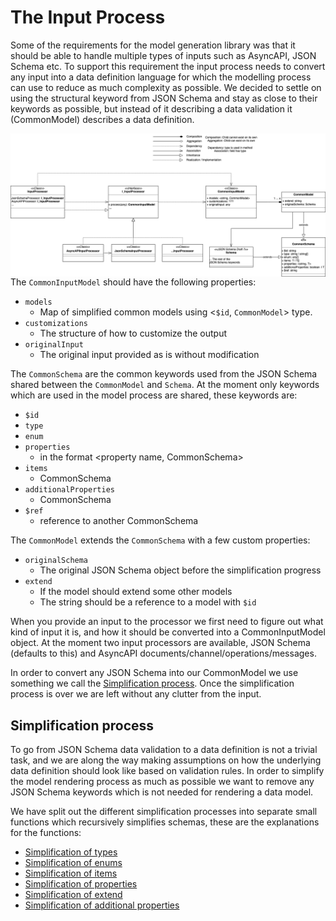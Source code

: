 # The Input Process

Some of the requirements for the model generation library was that it should be able to handle multiple types of inputs such as AsyncAPI, JSON Schema etc. To support this requirement the input process needs to convert any input into a data definition language for which the modelling process can use to reduce as much complexity as possible. We decided to settle on using the structural keyword from JSON Schema and stay as close to their keywords as possible, but instead of it describing a data validation it (CommonModel) describes a data definition.

<img src="./images/Data model - Input.png"
     alt="Markdown Monster icon"
     style="float: left; margin-right: 10px;" />


The `CommonInputModel` should have the following properties:
- `models`
    - Map of simplified common models using <`$id`, `CommonModel`> type.
- `customizations`
    - The structure of how to customize the output
- `originalInput`
    - The original input provided as is without modification

 
The `CommonSchema` are the common keywords used from the JSON Schema shared between the `CommonModel` and `Schema`. At the moment only keywords which are used in the model process are shared, these keywords are:
- `$id`
- `type`
- `enum`
- `properties`
    - in the format <property name, CommonSchema>
- `items`
    - CommonSchema
- `additionalProperties`
    - CommonSchema
- `$ref`
    - reference to another CommonSchema

The `CommonModel` extends the `CommonSchema` with a few custom properties:
- `originalSchema`
    - The original JSON Schema object before the simplification progress
- `extend`
    - If the model should extend some other models
    - The string should be a reference to a model with `$id`

When you provide an input to the processor we first need to figure out what kind of input it is, and how it should be converted into a CommonInputModel object. At the moment two input processors are available, JSON Schema (defaults to this) and AsyncAPI documents/channel/operations/messages. 


In order to convert any JSON Schema into our CommonModel we use something we call the [Simplification process](##simplification-process). Once the simplification process is over we are left without any clutter from the input.

## Simplification process

To go from JSON Schema data validation to a data definition is not a trivial task, and we are along the way making assumptions on how the underlying data definition should look like based on validation rules. In order to simplify the model rendering process as much as possible we want to remove any JSON Schema keywords which is not needed for rendering a data model.

We have split out the different simplification processes into separate small functions which recursively simplifies schemas, these are the explanations for the functions:

- [Simplification of types](./SimplifyTypes.md)
- [Simplification of enums](./SimplifyEnums.md)
- [Simplification of items](./SimplifyItems.md)
- [Simplification of properties](./SimplifyProperties.md)
- [Simplification of extend](./SimplifyExtend.md)
- [Simplification of additional properties](./SimplifyAdditionalProperties.md)


